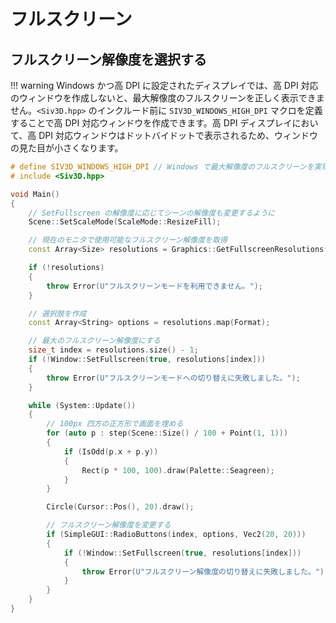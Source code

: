 
# フルスクリーン
## フルスクリーン解像度を選択する

!!! warning
	Windows かつ高 DPI に設定されたディスプレイでは、高 DPI 対応のウィンドウを作成しないと、最大解像度のフルスクリーンを正しく表示できません。`<Siv3D.hpp>` のインクルード前に `SIV3D_WINDOWS_HIGH_DPI` マクロを定義することで高 DPI 対応ウィンドウを作成できます。高 DPI ディスプレイにおいて、高 DPI 対応ウィンドウはドットバイドットで表示されるため、ウィンドウの見た目が小さくなります。

```C++
# define SIV3D_WINDOWS_HIGH_DPI // Windows で最大解像度のフルスクリーンを実現するのに必要
# include <Siv3D.hpp>

void Main()
{
	// SetFullscreen の解像度に応じてシーンの解像度も変更するように
	Scene::SetScaleMode(ScaleMode::ResizeFill);

	// 現在のモニタで使用可能なフルスクリーン解像度を取得
	const Array<Size> resolutions = Graphics::GetFullscreenResolutions();

	if (!resolutions)
	{
		throw Error(U"フルスクリーンモードを利用できません。");
	}

	// 選択肢を作成
	const Array<String> options = resolutions.map(Format);

	// 最大のフルスクリーン解像度にする
	size_t index = resolutions.size() - 1;
	if (!Window::SetFullscreen(true, resolutions[index]))
	{
		throw Error(U"フルスクリーンモードへの切り替えに失敗しました。");
	}

	while (System::Update())
	{
		// 100px 四方の正方形で画面を埋める
		for (auto p : step(Scene::Size() / 100 + Point(1, 1)))
		{
			if (IsOdd(p.x + p.y))
			{
				Rect(p * 100, 100).draw(Palette::Seagreen);
			}
		}

		Circle(Cursor::Pos(), 20).draw();

		// フルスクリーン解像度を変更する
		if (SimpleGUI::RadioButtons(index, options, Vec2(20, 20)))
		{
			if (!Window::SetFullscreen(true, resolutions[index]))
			{
				throw Error(U"フルスクリーン解像度の切り替えに失敗しました。");
			}
		}
	}
}
```
